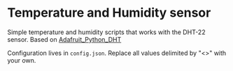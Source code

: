 # Temperature and Humidity sensor

Simple temperature and humidity scripts that works with the DHT-22 sensor. Based on [Adafruit_Python_DHT](
https://github.com/adafruit/Adafruit_Python_DHT)

Configuration lives in `config.json`. Replace all values delimited by "<>" with your own.
